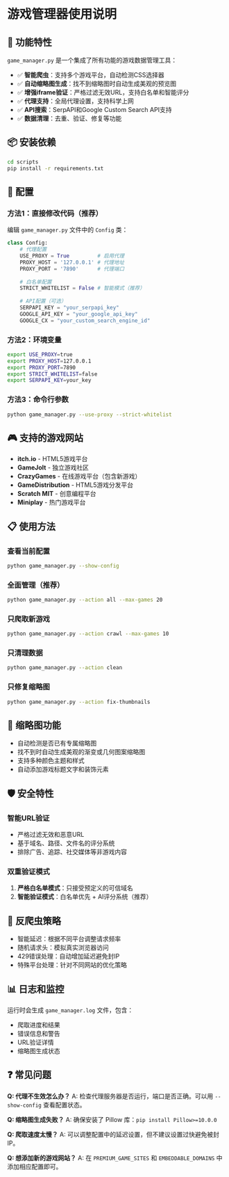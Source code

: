 # 游戏管理器使用说明

## 🚀 功能特性

`game_manager.py` 是一个集成了所有功能的游戏数据管理工具：

- ✅ **智能爬虫**：支持多个游戏平台，自动检测CSS选择器
- ✅ **自动缩略图生成**：找不到缩略图时自动生成美观的预览图
- ✅ **增强iframe验证**：严格过滤无效URL，支持白名单和智能评分
- ✅ **代理支持**：全局代理设置，支持科学上网
- ✅ **API搜索**：SerpAPI和Google Custom Search API支持
- ✅ **数据清理**：去重、验证、修复等功能

## 📦 安装依赖

```bash
cd scripts
pip install -r requirements.txt
```

## 🔧 配置

### 方法1：直接修改代码（推荐）
编辑 `game_manager.py` 文件中的 `Config` 类：

```python
class Config:
    # 代理配置
    USE_PROXY = True         # 启用代理
    PROXY_HOST = '127.0.0.1' # 代理地址
    PROXY_PORT = '7890'      # 代理端口
    
    # 白名单配置
    STRICT_WHITELIST = False # 智能模式（推荐）
    
    # API配置（可选）
    SERPAPI_KEY = "your_serpapi_key"
    GOOGLE_API_KEY = "your_google_api_key"
    GOOGLE_CX = "your_custom_search_engine_id"
```

### 方法2：环境变量
```bash
export USE_PROXY=true
export PROXY_HOST=127.0.0.1
export PROXY_PORT=7890
export STRICT_WHITELIST=false
export SERPAPI_KEY=your_key
```

### 方法3：命令行参数
```bash
python game_manager.py --use-proxy --strict-whitelist
```

## 🎮 支持的游戏网站

- **itch.io** - HTML5游戏平台
- **GameJolt** - 独立游戏社区
- **CrazyGames** - 在线游戏平台（包含新游戏）
- **GameDistribution** - HTML5游戏分发平台
- **Scratch MIT** - 创意编程平台
- **Miniplay** - 热门游戏平台

## 📋 使用方法

### 查看当前配置
```bash
python game_manager.py --show-config
```

### 全面管理（推荐）
```bash
python game_manager.py --action all --max-games 20
```

### 只爬取新游戏
```bash
python game_manager.py --action crawl --max-games 10
```

### 只清理数据
```bash
python game_manager.py --action clean
```

### 只修复缩略图
```bash
python game_manager.py --action fix-thumbnails
```

## 🎨 缩略图功能

- 自动检测是否已有专属缩略图
- 找不到时自动生成美观的渐变或几何图案缩略图
- 支持多种颜色主题和样式
- 自动添加游戏标题文字和装饰元素

## 🛡️ 安全特性

### 智能URL验证
- 严格过滤无效和恶意URL
- 基于域名、路径、文件名的评分系统
- 排除广告、追踪、社交媒体等非游戏内容

### 双重验证模式
1. **严格白名单模式**：只接受预定义的可信域名
2. **智能验证模式**：白名单优先 + AI评分系统（推荐）

## 🚦 反爬虫策略

- 智能延迟：根据不同平台调整请求频率
- 随机请求头：模拟真实浏览器访问
- 429错误处理：自动增加延迟避免封IP
- 特殊平台处理：针对不同网站的优化策略

## 📊 日志和监控

运行时会生成 `game_manager.log` 文件，包含：
- 爬取进度和结果
- 错误信息和警告
- URL验证详情
- 缩略图生成状态

## ❓ 常见问题

**Q: 代理不生效怎么办？**
A: 检查代理服务器是否运行，端口是否正确。可以用 `--show-config` 查看配置状态。

**Q: 缩略图生成失败？**
A: 确保安装了 Pillow 库：`pip install Pillow>=10.0.0`

**Q: 爬取速度太慢？**
A: 可以调整配置中的延迟设置，但不建议设置过快避免被封IP。

**Q: 想添加新的游戏网站？**
A: 在 `PREMIUM_GAME_SITES` 和 `EMBEDDABLE_DOMAINS` 中添加相应配置即可。 